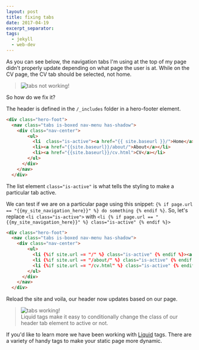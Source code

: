 ```yaml
---
layout: post
title: fixing tabs
date: 2017-04-19
excerpt_separator: 
tags: 
  - jekyll
  - web-dev
---
```


As you can see below, the navigation tabs I'm using at the top of my page didn't properly update depending on what page the user is at.  While on the CV page, the CV tab should be selected, not home.


>![tabs not working!](/gatsby_profile/img/tabsFix2017/tabIssue.png)

So how do we fix it?




The header is defined in the `/_includes` folder in a hero-footer element.

```html
<div class="hero-foot">
  <nav class="tabs is-boxed nav-menu has-shadow">
    <div class="nav-center">
        <ul>
          <li  class="is-active"><a href="{{ site.baseurl }}/">Home</a></li>
          <li><a href="{{site.baseurl}}/about/">About</a></li>
          <li><a href="{{site.baseurl}}/cv.html">CV</a></li>
        </ul>
      </div>
    </nav>
  </div>
```

The list element `class="is-active"` is what tells the styling to make a particular tab active.  

We can test if we are on a particular page using this snippet: `{% if page.url == "{{my_site_navigation_here}}" %} do something {% endif %}`.  So, let's replace `<li class="is-active">` with `<li {% if page.url == "{{my_site_navigation_here}}" %} class="is-active" {% endif %}>`
 

```html
<div class="hero-foot">
  <nav class="tabs is-boxed nav-menu has-shadow">
    <div class="nav-center">
        <ul>
          <li {%if site.url == "/" %} class="is-active" {% endif %}><a href="{{ site.baseurl }}/">Home</a></li>
          <li {%if site.url == "/about/" %} class="is-active" {% endif %}><a href="{{site.baseurl}}/about/">About</a></li>
          <li {%if site.url == "/cv.html" %} class="is-active" {% endif %}><a href="{{site.baseurl}}/cv.html">CV</a></li>
        </ul>
      </div>
    </nav>
  </div>
```

Reload the site and voila, our header now updates based on our page.

>![tabs working!](/gatsby_profile/img/tabsFix2017/tabsFixed.png)<br>Liquid tags make it easy to conditionally change the class of our header tab element to active or not.

If you'd like to learn more we have been working with [Liquid](https://shopify.github.io/liquid/) tags.  There are a variety of handy tags to make your static page more dynamic.
